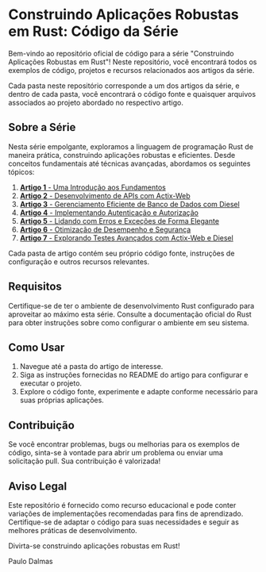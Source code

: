 # Construindo Aplicações Robustas em Rust: Código da Série

Bem-vindo ao repositório oficial de código para a série "Construindo Aplicações Robustas em Rust"! Neste repositório, você encontrará todos os exemplos de código, projetos e recursos relacionados aos artigos da série.

Cada pasta neste repositório corresponde a um dos artigos da série, e dentro de cada pasta, você encontrará o código fonte e quaisquer arquivos associados ao projeto abordado no respectivo artigo.

## Sobre a Série

Nesta série empolgante, exploramos a linguagem de programação Rust de maneira prática, construindo aplicações robustas e eficientes. Desde conceitos fundamentais até técnicas avançadas, abordamos os seguintes tópicos:

1. [**Artigo 1** - Uma Introdução aos Fundamentos](art-1/)
2. [**Artigo 2** - Desenvolvimento de APIs com Actix-Web](/)
3. [**Artigo 3** - Gerenciamento Eficiente de Banco de Dados com Diesel](/)
4. [**Artigo 4** - Implementando Autenticação e Autorização](/)
5. [**Artigo 5** - Lidando com Erros e Exceções de Forma Elegante](/)
6. [**Artigo 6** - Otimização de Desempenho e Segurança](/)
7. [**Artigo 7** - Explorando Testes Avançados com Actix-Web e Diesel](/)

Cada pasta de artigo contém seu próprio código fonte, instruções de configuração e outros recursos relevantes.

## Requisitos

Certifique-se de ter o ambiente de desenvolvimento Rust configurado para aproveitar ao máximo esta série. Consulte a documentação oficial do Rust para obter instruções sobre como configurar o ambiente em seu sistema.

## Como Usar

1. Navegue até a pasta do artigo de interesse.
2. Siga as instruções fornecidas no README do artigo para configurar e executar o projeto.
3. Explore o código fonte, experimente e adapte conforme necessário para suas próprias aplicações.

## Contribuição

Se você encontrar problemas, bugs ou melhorias para os exemplos de código, sinta-se à vontade para abrir um problema ou enviar uma solicitação pull. Sua contribuição é valorizada!

## Aviso Legal

Este repositório é fornecido como recurso educacional e pode conter variações de implementações recomendadas para fins de aprendizado. Certifique-se de adaptar o código para suas necessidades e seguir as melhores práticas de desenvolvimento.

Divirta-se construindo aplicações robustas em Rust!

Paulo Dalmas